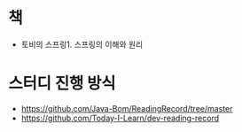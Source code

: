# 책
- 토비의 스프링1. 스프링의 이해와 원리

# 스터디 진행 방식
- https://github.com/Java-Bom/ReadingRecord/tree/master
- https://github.com/Today-I-Learn/dev-reading-record
